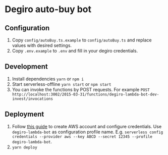 # Degiro auto-buy bot

## Configuration

1. Copy `config/autoBuy.ts.example` to `config/autoBuy.ts` and replace values with desired settings.
2. Copy `.env.example` to `.env` and fill in your degiro credentials.

## Development

1. Install dependencies `yarn` or `npm i`
2. Start serverless-offline `yarn start` or `npm start`
3. You can invoke the functions by POST requests. For example `POST http://localhost:3002/2015-03-31/functions/degiro-lambda-bot-dev-invest/invocations`

## Deployment

1. Follow [this guide](https://www.serverless.com/framework/docs/providers/aws/guide/credentials/) to create AWS account and configure credentials. Use `degiro-lambda-bot` as configuration profile name. E.g. `serverless config credentials --provider aws --key ABCD --secret 12345 --profile degiro-lambda-bot`.
2. `yarn deploy`
